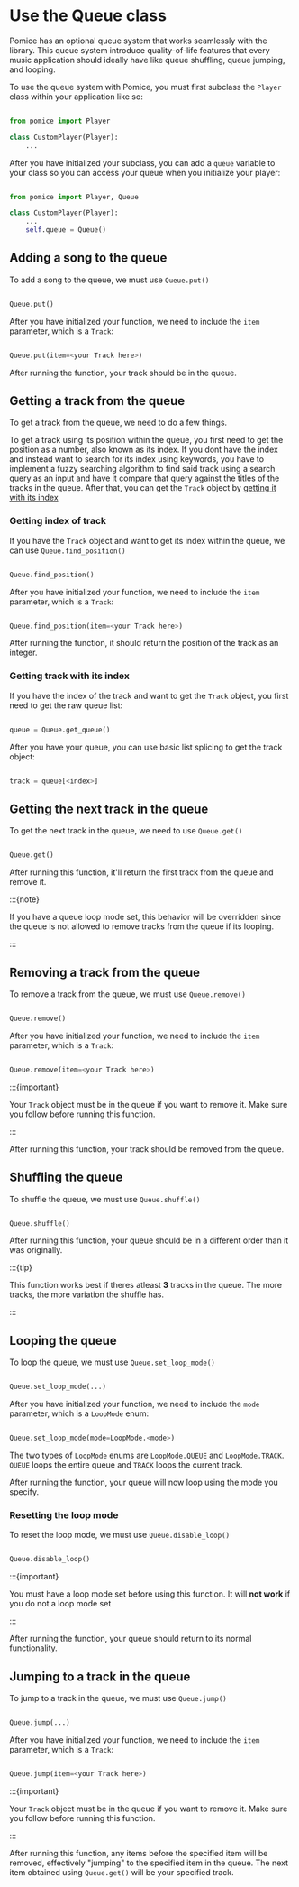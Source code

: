 # Use the Queue class

Pomice has an optional queue system that works seamlessly with the library. This queue system introduce quality-of-life features that every music application should ideally have like queue shuffling, queue jumping, and looping.


To use the queue system with Pomice, you must first subclass the `Player` class within your application like so:

```py

from pomice import Player

class CustomPlayer(Player):
    ...

```

After you have initialized your subclass, you can add a `queue` variable to your class so you can access your queue when you initialize your player:

```py

from pomice import Player, Queue

class CustomPlayer(Player):
    ...
    self.queue = Queue() 

```

## Adding a song to the queue

To add a song to the queue, we must use `Queue.put()`

```py

Queue.put()

```

After you have initialized your function, we need to include the `item` parameter, which is a `Track`:

```py

Queue.put(item=<your Track here>)

```

After running the function, your track should be in the queue.

## Getting a track from the queue

To get a track from the queue, we need to do a few things.

To get a track using its position within the queue, you first need to get the position as a number, also known as its index. If you dont have the index and instead want to search for its index using keywords, you have to implement a fuzzy searching algorithm to find said track using a search query as an input and have it compare that query against the titles of the tracks in the queue. After that, you can get the `Track` object by [getting it with its index](queue.md#getting-track-with-its-index)

### Getting index of track 

If you have the `Track` object and want to get its index within the queue, we can use `Queue.find_position()`

```py

Queue.find_position()

```

After you have initialized your function, we need to include the `item` parameter, which is a `Track`:

```py

Queue.find_position(item=<your Track here>)

```

After running the function, it should return the position of the track as an integer.


### Getting track with its index

If you have the index of the track and want to get the `Track` object, you first need to get the raw queue list:

```py

queue = Queue.get_queue()

```

After you have your queue, you can use basic list splicing to get the track object:

```py

track = queue[<index>]

```

## Getting the next track in the queue

To get the next track in the queue, we need to use `Queue.get()`

```py

Queue.get()

```

After running this function, it'll return the first track from the queue and remove it.

:::{note}

If you have a queue loop mode set, this behavior will be overridden since the queue is not allowed to remove tracks from the queue if its looping.

:::

## Removing a track from the queue


To remove a track from the queue, we must use `Queue.remove()`

```py

Queue.remove()

```

After you have initialized your function, we need to include the `item` parameter, which is a `Track`:

```py

Queue.remove(item=<your Track here>)

```

:::{important}

Your `Track` object must be in the queue if you want to remove it. Make sure you follow [](queue.md#getting-a-track-from-the-queue) before running this function.

:::

After running this function, your track should be removed from the queue.


## Shuffling the queue

To shuffle the queue, we must use `Queue.shuffle()`

```py

Queue.shuffle()

```

After running this function, your queue should be in a different order than it was originally.

:::{tip}

This function works best if theres atleast **3** tracks in the queue. The more tracks, the more variation the shuffle has.

:::


## Looping the queue

To loop the queue, we must use `Queue.set_loop_mode()`

```py

Queue.set_loop_mode(...)

```

After you have initialized your function, we need to include the `mode` parameter, which is a `LoopMode` enum:

```py

Queue.set_loop_mode(mode=LoopMode.<mode>)

```

The two types of `LoopMode` enums are `LoopMode.QUEUE` and `LoopMode.TRACK`. `QUEUE` loops the entire queue and `TRACK` loops the current track.

After running the function, your queue will now loop using the mode you specify.

### Resetting the loop mode

To reset the loop mode, we must use `Queue.disable_loop()`

```py

Queue.disable_loop()

```

:::{important}

You must have a loop mode set before using this function. It will **not work** if you do not a loop mode set

:::

After running the function, your queue should return to its normal functionality.

## Jumping to a track in the queue

To jump to a track in the queue, we must use `Queue.jump()`


```py

Queue.jump(...)

```

After you have initialized your function, we need to include the `item` parameter, which is a `Track`:

```py

Queue.jump(item=<your Track here>)

```

:::{important}

Your `Track` object must be in the queue if you want to remove it. Make sure you follow [](queue.md#getting-a-track-from-the-queue) before running this function.

:::

After running this function, any items before the specified item will be removed, effectively "jumping" to the specified item in the queue. The next item obtained using `Queue.get()` will be your specified track.










